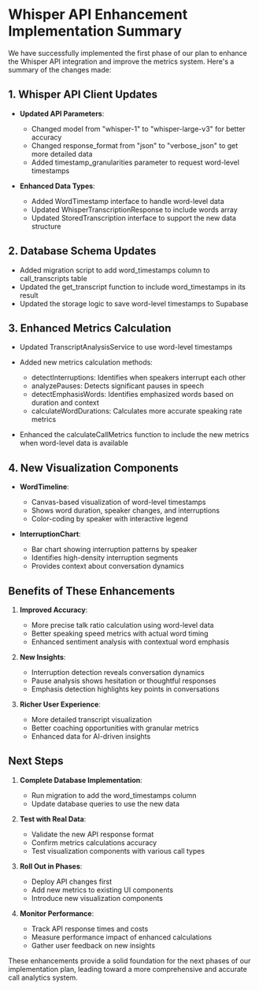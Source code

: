 # Whisper API Enhancement Implementation Summary

We have successfully implemented the first phase of our plan to enhance the Whisper API integration and improve the metrics system. Here's a summary of the changes made:

## 1. Whisper API Client Updates

- **Updated API Parameters**:
  - Changed model from "whisper-1" to "whisper-large-v3" for better accuracy
  - Changed response_format from "json" to "verbose_json" to get more detailed data
  - Added timestamp_granularities parameter to request word-level timestamps
  
- **Enhanced Data Types**:
  - Added WordTimestamp interface to handle word-level data
  - Updated WhisperTranscriptionResponse to include words array
  - Updated StoredTranscription interface to support the new data structure

## 2. Database Schema Updates

- Added migration script to add word_timestamps column to call_transcripts table
- Updated the get_transcript function to include word_timestamps in its result
- Updated the storage logic to save word-level timestamps to Supabase

## 3. Enhanced Metrics Calculation

- Updated TranscriptAnalysisService to use word-level timestamps
- Added new metrics calculation methods:
  - detectInterruptions: Identifies when speakers interrupt each other
  - analyzePauses: Detects significant pauses in speech
  - detectEmphasisWords: Identifies emphasized words based on duration and context
  - calculateWordDurations: Calculates more accurate speaking rate metrics

- Enhanced the calculateCallMetrics function to include the new metrics when word-level data is available

## 4. New Visualization Components

- **WordTimeline**: 
  - Canvas-based visualization of word-level timestamps
  - Shows word duration, speaker changes, and interruptions
  - Color-coding by speaker with interactive legend

- **InterruptionChart**: 
  - Bar chart showing interruption patterns by speaker
  - Identifies high-density interruption segments
  - Provides context about conversation dynamics

## Benefits of These Enhancements

1. **Improved Accuracy**:
   - More precise talk ratio calculation using word-level data
   - Better speaking speed metrics with actual word timing
   - Enhanced sentiment analysis with contextual word emphasis

2. **New Insights**:
   - Interruption detection reveals conversation dynamics
   - Pause analysis shows hesitation or thoughtful responses
   - Emphasis detection highlights key points in conversations

3. **Richer User Experience**:
   - More detailed transcript visualization
   - Better coaching opportunities with granular metrics
   - Enhanced data for AI-driven insights

## Next Steps

1. **Complete Database Implementation**:
   - Run migration to add the word_timestamps column
   - Update database queries to use the new data

2. **Test with Real Data**:
   - Validate the new API response format
   - Confirm metrics calculations accuracy
   - Test visualization components with various call types

3. **Roll Out in Phases**:
   - Deploy API changes first
   - Add new metrics to existing UI components
   - Introduce new visualization components

4. **Monitor Performance**:
   - Track API response times and costs
   - Measure performance impact of enhanced calculations
   - Gather user feedback on new insights

These enhancements provide a solid foundation for the next phases of our implementation plan, leading toward a more comprehensive and accurate call analytics system. 